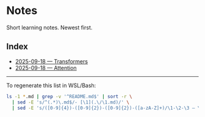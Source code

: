 # Notes

Short learning notes. Newest first.

## Index
- [2025-09-18 — Transformers](./2025-09-18-transformers.md)
- [2025-09-18 — Attention](./2025-09-18-attention.md)

---

To regenerate this list in WSL/Bash:

```bash
ls -1 *.md | grep -v '^README.md$' | sort -r \
  | sed -E 's/^(.*)\.md$/- [\1](.\/\1.md)/' \
  | sed -E 's/([0-9]{4})-([0-9]{2})-([0-9]{2})-([a-zA-Z]+)/\1-\2-\3 — \u\4/'
```

